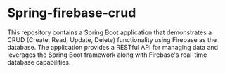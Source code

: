 # Spring-firebase-crud
This repository contains a Spring Boot application that demonstrates a CRUD (Create, Read, Update, Delete) functionality using Firebase as the database. The application provides a RESTful API for managing data and leverages the Spring Boot framework along with Firebase's real-time database capabilities.

